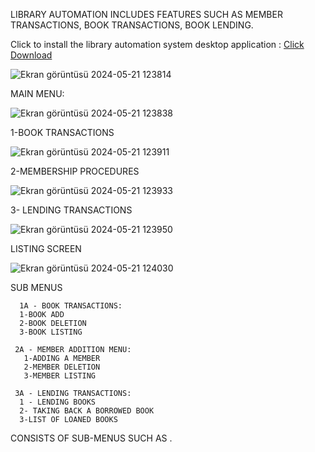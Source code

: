 LIBRARY AUTOMATION INCLUDES FEATURES SUCH AS MEMBER TRANSACTIONS, BOOK TRANSACTIONS, BOOK LENDING.

Click to install the library automation system desktop application :  [Click Download](https://github.com/NURULLAHTURGUT/A-library-automation-system-using-a-user-interface-written-in-Python/releases/download/V.0.1/Library.exe)


![Ekran görüntüsü 2024-05-21 123814](https://github.com/NURULLAHTURGUT/A-library-automation-system-using-a-user-interface-written-in-Python/assets/148002499/8d8196ab-8dad-4b29-8cda-93c53615a729)

MAIN MENU: 

![Ekran görüntüsü 2024-05-21 123838](https://github.com/NURULLAHTURGUT/A-library-automation-system-using-a-user-interface-written-in-Python/assets/148002499/d411648d-06e2-470c-bd26-87c3fb0886f2)

1-BOOK TRANSACTIONS

![Ekran görüntüsü 2024-05-21 123911](https://github.com/NURULLAHTURGUT/A-library-automation-system-using-a-user-interface-written-in-Python/assets/148002499/74991f5f-05e9-4814-90a2-0d42cfb5a49b)

2-MEMBERSHIP PROCEDURES 

![Ekran görüntüsü 2024-05-21 123933](https://github.com/NURULLAHTURGUT/A-library-automation-system-using-a-user-interface-written-in-Python/assets/148002499/9e9aa943-9b19-456d-95e6-bd57c7660a40)

3- LENDING TRANSACTIONS

![Ekran görüntüsü 2024-05-21 123950](https://github.com/NURULLAHTURGUT/A-library-automation-system-using-a-user-interface-written-in-Python/assets/148002499/5ac47f08-018a-4262-ae79-cc5fa64ce0f1)

LISTING SCREEN

![Ekran görüntüsü 2024-05-21 124030](https://github.com/NURULLAHTURGUT/A-library-automation-system-using-a-user-interface-written-in-Python/assets/148002499/1ca8652a-1242-4358-82cf-d82c2a2e9da7)

SUB MENUS


      1A - BOOK TRANSACTIONS:
      1-BOOK ADD
      2-BOOK DELETION
      3-BOOK LISTING

     2A - MEMBER ADDITION MENU:
       1-ADDING A MEMBER
       2-MEMBER DELETION
       3-MEMBER LISTING

     3A - LENDING TRANSACTIONS:
      1 - LENDING BOOKS 
      2- TAKING BACK A BORROWED BOOK
      3-LIST OF LOANED BOOKS
      
CONSISTS OF SUB-MENUS SUCH AS .

